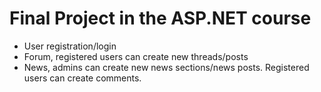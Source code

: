 # Final Project in the ASP.NET course

- User registration/login
- Forum, registered users can create new threads/posts
- News, admins can create new news sections/news posts. Registered users can create comments.
